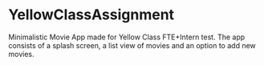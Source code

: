 # YellowClassAssignment
Minimalistic Movie App made for Yellow Class FTE+Intern test.
The app consists of a splash screen, a list view of movies and an option to add new movies.
